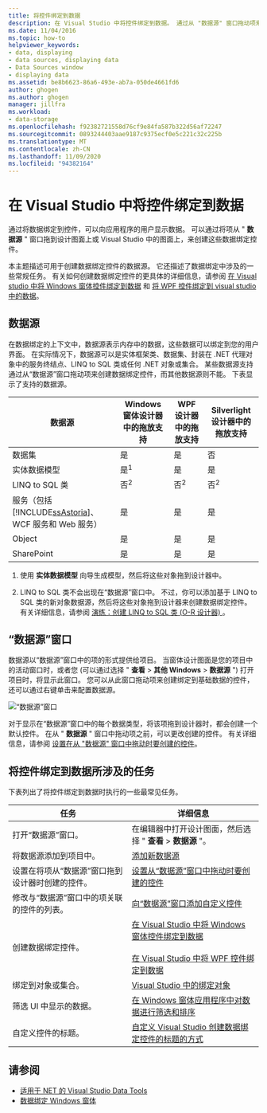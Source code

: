 ```yaml
---
title: 将控件绑定到数据
description: 在 Visual Studio 中将控件绑定到数据。 通过从 "数据源" 窗口拖动项来创建数据绑定控件。
ms.date: 11/04/2016
ms.topic: how-to
helpviewer_keywords:
- data, displaying
- data sources, displaying data
- Data Sources window
- displaying data
ms.assetid: be8b6623-86a6-493e-ab7a-050de4661fd6
author: ghogen
ms.author: ghogen
manager: jillfra
ms.workload:
- data-storage
ms.openlocfilehash: f92382721558d76cf9e84fa587b322d56af72247
ms.sourcegitcommit: 0893244403aae9187c9375ecf0e5c221c32c225b
ms.translationtype: MT
ms.contentlocale: zh-CN
ms.lasthandoff: 11/09/2020
ms.locfileid: "94382164"
---
```

# <a name="bind-controls-to-data-in-visual-studio"></a>在 Visual Studio 中将控件绑定到数据

通过将数据绑定到控件，可以向应用程序的用户显示数据。 可以通过将项从 " **数据源** " 窗口拖到设计图面上或 Visual Studio 中的图面上，来创建这些数据绑定控件。

本主题描述可用于创建数据绑定控件的数据源。 它还描述了数据绑定中涉及的一些常规任务。 有关如何创建数据绑定控件的更具体的详细信息，请参阅 [在 Visual studio 中将 Windows 窗体控件绑定到数据](../data-tools/bind-windows-forms-controls-to-data-in-visual-studio.md) 和 [将 WPF 控件绑定到 visual studio 中的数据](../data-tools/bind-wpf-controls-to-data-in-visual-studio.md)。

## <a name="data-sources"></a>数据源

在数据绑定的上下文中，数据源表示内存中的数据，这些数据可以绑定到您的用户界面。 在实际情况下，数据源可以是实体框架类、数据集、封装在 .NET 代理对象中的服务终结点、LINQ to SQL 类或任何 .NET 对象或集合。 某些数据源支持通过从“数据源”窗口拖动项来创建数据绑定控件，而其他数据源则不能。 下表显示了支持的数据源。

| 数据源 | Windows 窗体设计器中的拖放支持 | WPF 设计器中的拖放支持 | Silverlight 设计器中的拖放支持 |
| - | - | - | - |
| 数据集 | 是 | 是 | 否 |
| 实体数据模型 | 是<sup>1</sup> | 是 | 是 |
| LINQ to SQL 类 | 否<sup>2</sup> | 否<sup>2</sup> | 否<sup>2</sup> |
| 服务（包括 [!INCLUDE[ssAstoria](../data-tools/includes/ssastoria_md.md)]、WCF 服务和 Web 服务） | 是 | 是 | 是 |
| Object | 是 | 是 | 是 |
| SharePoint | 是 | 是 | 是 |

1. 使用 **实体数据模型** 向导生成模型，然后将这些对象拖到设计器中。

2. LINQ to SQL 类不会出现在“数据源”窗口中。 不过，你可以添加基于 LINQ to SQL 类的新对象数据源，然后将这些对象拖到设计器来创建数据绑定控件。 有关详细信息，请参阅 [演练：创建 LINQ to SQL 类 (O-R 设计器) ](how-to-create-linq-to-sql-classes-mapped-to-tables-and-views-o-r-designer.md)。

## <a name="data-sources-window"></a>“数据源”窗口

数据源以“数据源”窗口中的项的形式提供给项目。 当窗体设计图面是您的项目中的活动窗口时，或者您 (可以通过选择 " **查看**  >  **其他 Windows**  >  **数据源** ") 打开项目时，将显示此窗口。 您可以从此窗口拖动项来创建绑定到基础数据的控件，还可以通过右键单击来配置数据源。

![“数据源”窗口](../data-tools/media/raddata-data-sources-window.png)

对于显示在“数据源”窗口中的每个数据类型，将该项拖到设计器时，都会创建一个默认控件。 在从 " **数据源** " 窗口中拖动项之前，可以更改创建的控件。 有关详细信息，请参阅 [设置在从 "数据源" 窗口中拖动时要创建的控件](../data-tools/set-the-control-to-be-created-when-dragging-from-the-data-sources-window.md)。

## <a name="tasks-involved-in-binding-controls-to-data"></a>将控件绑定到数据所涉及的任务

下表列出了将控件绑定到数据时执行的一些最常见任务。

|任务|详细信息|
|----------| - |
|打开“数据源”窗口。|在编辑器中打开设计图面，然后选择 " **查看**  >  **数据源** "。|
|将数据源添加到项目中。|[添加新数据源](../data-tools/add-new-data-sources.md)|
|设置在将项从“数据源”窗口拖到设计器时创建的控件。|[设置从“数据源”窗口中拖动时要创建的控件](../data-tools/set-the-control-to-be-created-when-dragging-from-the-data-sources-window.md)|
|修改与“数据源”窗口中的项关联的控件的列表。|[向“数据源”窗口添加自定义控件](../data-tools/add-custom-controls-to-the-data-sources-window.md)|
|创建数据绑定控件。|[在 Visual Studio 中将 Windows 窗体控件绑定到数据](../data-tools/bind-windows-forms-controls-to-data-in-visual-studio.md)<br /><br /> [在 Visual Studio 中将 WPF 控件绑定到数据](../data-tools/bind-wpf-controls-to-data-in-visual-studio.md)|
|绑定到对象或集合。|[Visual Studio 中的绑定对象](../data-tools/bind-objects-in-visual-studio.md)|
|筛选 UI 中显示的数据。|[在 Windows 窗体应用程序中对数据进行筛选和排序](../data-tools/filter-and-sort-data-in-a-windows-forms-application.md)|
|自定义控件的标题。|[自定义 Visual Studio 创建数据绑定控件的标题的方式](../data-tools/customize-how-visual-studio-creates-captions-for-data-bound-controls.md)|

## <a name="see-also"></a>请参阅

- [适用于 NET 的 Visual Studio Data Tools](../data-tools/visual-studio-data-tools-for-dotnet.md)
- [数据绑定 Windows 窗体](/dotnet/framework/winforms/windows-forms-data-binding)
